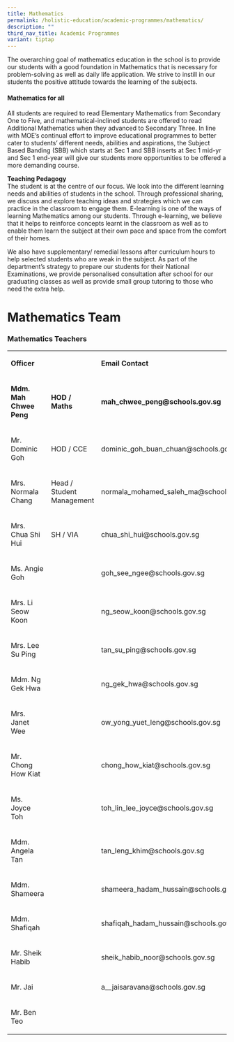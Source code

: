 ```yaml
---
title: Mathematics
permalink: /holistic-education/academic-programmes/mathematics/
description: ""
third_nav_title: Academic Programmes
variant: tiptap
---
```

<p>The overarching goal of mathematics education in the school is to provide
our students with a good foundation in Mathematics that is necessary for
problem-solving as well as daily life application. We strive to instill
in our students the positive attitude towards the learning of the subjects.</p>
<h4><strong>Mathematics for all</strong></h4>
<p>All students are required to read Elementary Mathematics from Secondary
One to Five, and mathematical-inclined students are offered to read Additional
Mathematics when they advanced to Secondary Three. In line with MOE’s continual
effort to improve educational programmes to better cater to students’ different
needs, abilities and aspirations, the Subject Based Banding (SBB) which
starts at Sec 1 and SBB inserts at Sec 1 mid-yr and Sec 1 end-year will
give our students more opportunities to be offered a more demanding course.</p>
<p><strong>Teaching Pedagogy</strong>
<br>The student is at the centre of our focus. We look into the different
learning needs and abilities of students in the school. Through professional
sharing, we discuss and explore teaching ideas and strategies which we
can practice in the classroom to engage them. E-learning is one of the
ways of learning Mathematics among our students. Through e-learning, we
believe that it helps to reinforce concepts learnt in the classroom as
well as to enable them learn the subject at their own pace and space from
the comfort of their homes.</p>
<p>We also have supplementary/ remedial lessons after curriculum hours to
help selected students who are weak in the subject. As part of the department’s
strategy to prepare our students for their National Examinations, we provide
personalised consultation after school for our graduating classes as well
as provide small group tutoring to those who need the extra help.</p>
<h1>Mathematics Team</h1>
<h3>Mathematics Teachers</h3>
<table style="minWidth: 75px">
<colgroup>
<col>
<col>
<col>
</colgroup>
<tbody>
<tr>
<td rowspan="1" colspan="1">
<p><strong>Officer</strong>
</p>
</td>
<td rowspan="1" colspan="1">
<p></p>
</td>
<td rowspan="1" colspan="1">
<p><strong>Email Contact</strong>
</p>
</td>
</tr>
<tr>
<td rowspan="1" colspan="1">
<p><strong>Mdm. Mah Chwee Peng</strong>
</p>
</td>
<td rowspan="1" colspan="1">
<p><strong>HOD / Maths</strong>
</p>
</td>
<td rowspan="1" colspan="1">
<p><strong>mah_chwee_peng@schools.gov.sg</strong>
</p>
</td>
</tr>
<tr>
<td rowspan="1" colspan="1">
<p>Mr. Dominic Goh</p>
</td>
<td rowspan="1" colspan="1">
<p>HOD / CCE</p>
</td>
<td rowspan="1" colspan="1">
<p>dominic_goh_buan_chuan@schools.gov.sg</p>
</td>
</tr>
<tr>
<td rowspan="1" colspan="1">
<p>Mrs. Normala Chang</p>
</td>
<td rowspan="1" colspan="1">
<p>Head / Student Management</p>
</td>
<td rowspan="1" colspan="1">
<p>normala_mohamed_saleh_ma@schools.gov.sg</p>
</td>
</tr>
<tr>
<td rowspan="1" colspan="1">
<p>Mrs. Chua Shi Hui</p>
</td>
<td rowspan="1" colspan="1">
<p>SH / VIA</p>
</td>
<td rowspan="1" colspan="1">
<p>chua_shi_hui@schools.gov.sg</p>
</td>
</tr>
<tr>
<td rowspan="1" colspan="1">
<p>Ms. Angie Goh</p>
</td>
<td rowspan="1" colspan="1">
<p></p>
</td>
<td rowspan="1" colspan="1">
<p>goh_see_ngee@schools.gov.sg</p>
</td>
</tr>
<tr>
<td rowspan="1" colspan="1">
<p>Mrs. Li Seow Koon</p>
</td>
<td rowspan="1" colspan="1">
<p></p>
</td>
<td rowspan="1" colspan="1">
<p>ng_seow_koon@schools.gov.sg</p>
</td>
</tr>
<tr>
<td rowspan="1" colspan="1">
<p>Mrs. Lee Su Ping</p>
</td>
<td rowspan="1" colspan="1">
<p></p>
</td>
<td rowspan="1" colspan="1">
<p>tan_su_ping@schools.gov.sg</p>
</td>
</tr>
<tr>
<td rowspan="1" colspan="1">
<p>Mdm. Ng Gek Hwa</p>
</td>
<td rowspan="1" colspan="1">
<p></p>
</td>
<td rowspan="1" colspan="1">
<p>ng_gek_hwa@schools.gov.sg</p>
</td>
</tr>
<tr>
<td rowspan="1" colspan="1">
<p>Mrs. Janet Wee</p>
</td>
<td rowspan="1" colspan="1">
<p></p>
</td>
<td rowspan="1" colspan="1">
<p>ow_yong_yuet_leng@schools.gov.sg</p>
</td>
</tr>
<tr>
<td rowspan="1" colspan="1">
<p>Mr. Chong How Kiat</p>
</td>
<td rowspan="1" colspan="1">
<p></p>
</td>
<td rowspan="1" colspan="1">
<p>chong_how_kiat@schools.gov.sg</p>
</td>
</tr>
<tr>
<td rowspan="1" colspan="1">
<p>Ms. Joyce Toh</p>
</td>
<td rowspan="1" colspan="1">
<p></p>
</td>
<td rowspan="1" colspan="1">
<p>toh_lin_lee_joyce@schools.gov.sg</p>
</td>
</tr>
<tr>
<td rowspan="1" colspan="1">
<p>Mdm. Angela Tan</p>
</td>
<td rowspan="1" colspan="1">
<p></p>
</td>
<td rowspan="1" colspan="1">
<p>tan_leng_khim@schools.gov.sg</p>
</td>
</tr>
<tr>
<td rowspan="1" colspan="1">
<p>Mdm. Shameera</p>
</td>
<td rowspan="1" colspan="1">
<p></p>
</td>
<td rowspan="1" colspan="1">
<p>shameera_hadam_hussain@schools.gov.sg</p>
</td>
</tr>
<tr>
<td rowspan="1" colspan="1">
<p>Mdm. Shafiqah</p>
</td>
<td rowspan="1" colspan="1">
<p></p>
</td>
<td rowspan="1" colspan="1">
<p>shafiqah_hadam_hussain@schools.gov.sg</p>
</td>
</tr>
<tr>
<td rowspan="1" colspan="1">
<p>Mr. Sheik Habib</p>
</td>
<td rowspan="1" colspan="1">
<p></p>
</td>
<td rowspan="1" colspan="1">
<p>sheik_habib_noor@schools.gov.sg</p>
</td>
</tr>
<tr>
<td rowspan="1" colspan="1">
<p>Mr. Jai</p>
</td>
<td rowspan="1" colspan="1">
<p></p>
</td>
<td rowspan="1" colspan="1">
<p>a__jaisaravana@schools.gov.sg</p>
</td>
</tr>
<tr>
<td rowspan="1" colspan="1">
<p>Mr. Ben Teo</p>
</td>
<td rowspan="1" colspan="1">
<p></p>
</td>
<td rowspan="1" colspan="1">
<p></p>
</td>
</tr>
</tbody>
</table>
<p></p>